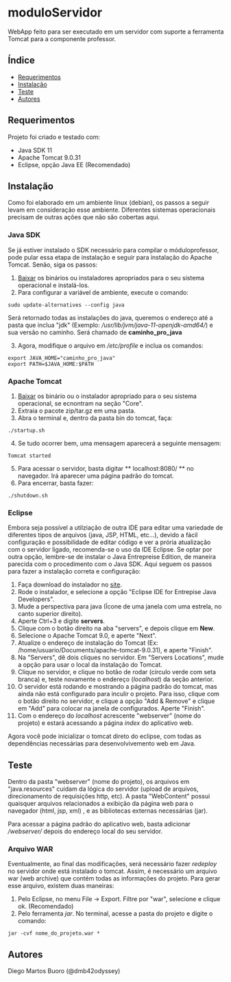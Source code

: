 # moduloServidor

WebApp feito para ser executado em um servidor com suporte a ferramenta Tomcat para a componente professor.

## Índice

* [Requerimentos](#requerimentos)
* [Instalação](#instalação)
* [Teste](#teste)
* [Autores](#autores)

## Requerimentos

Projeto foi criado e testado com:
* Java SDK 11
* Apache Tomcat 9.0.31
* Eclipse, opção Java EE (Recomendado)

## Instalação

Como foi elaborado em um ambiente linux (debian), os passos a seguir levam em consideração esse ambiente. Diferentes sistemas operacionais precisam de outras ações que não são cobertas aqui. 

### Java SDK

Se já estiver instalado o SDK necessário para compilar o móduloprofessor, pode pular essa etapa de instalação e seguir para instalação do Apache Tomcat. Senão, siga os passos:

1. [Baixar](https://www.oracle.com/java/technologies/javase-jdk11-downloads.html) os binários ou instaladores apropriados para o seu sistema operacional e instalá-los.
2. Para configurar a variável de ambiente, execute o comando:

```
sudo update-alternatives --config java
```
Será retornado todas as instalações do java, queremos o endereço até a pasta que inclua "jdk" (Exemplo: */usr/lib/jvm/java-11-openjdk-amd64/*) e sua versão no caminho. Será chamado de **caminho\_pro\_java**

3. Agora, modifique o arquivo em */etc/profile* e inclua os comandos:
```
export JAVA_HOME="caminho_pro_java" 
export PATH=$JAVA_HOME:$PATH
```

### Apache Tomcat

1. [Baixar](https://tomcat.apache.org/download-90.cgi) os binário ou o instalador apropriado para o seu sistema operacional, se ecnontram na seção "Core". 
2. Extraia o pacote zip/tar.gz em uma pasta.
3. Abra o terminal e, dentro da pasta bin do tomcat, faça:

```
./startup.sh
```

4. Se tudo ocorrer bem, uma mensagem aparecerá a seguinte mensagem:

```
Tomcat started
```

5. Para acessar o servidor, basta digitar ** localhost:8080/ ** no navegador. Irá aparecer uma página padrão do tomcat.
6. Para encerrar, basta fazer:

```
./shutdown.sh
```

### Eclipse

Embora seja possível a utilziação de outra IDE para editar uma variedade de diferentes tipos de arquivos (java, JSP, HTML, etc...), devido a fácil configuração e possibilidade de editar código e ver a prória atualização com o servidor ligado, recomenda-se o uso da IDE Eclipse. Se optar por outra opção, lembre-se de instalar o Java Entrepreise Edition, de maneira parecida com o procedimento com o Java SDK. Aqui seguem os passos para fazer a instalação correta e configuração:

1. Faça download do instalador no [site](https://www.eclipse.org/downloads/).
2. Rode o instalador, e selecione a opção "Eclipse IDE for Entrepise Java Developers".
3. Mude a perspectiva para java (Ícone de uma janela com uma estrela, no canto superior direito).
4. Aperte Ctrl+3 e digite **servers**.
5. Clique com o botão direito na aba "servers", e depois clique em **New**.
6. Selecione o Apache Tomcat 9.0, e aperte "Next".
7. Atualize o endereço de instalação do Tomcat (Ex: /home/usuario/Documents/apache-tomcat-9.0.31), e aperte "Finish".
8. Na "Servers", dê dois cliques no servidor. Em "Servers Locations", mude a opção para usar o local da instalação do Tomcat.
9. Clique no servidor, e clique no botão de rodar (circulo verde com seta branca) e, teste novamente o endereço (*localhost*) da seção anterior.
10. O servidor está rodando e mostrando a página padrão do tomcat, mas ainda não está configurado para inculir o projeto. Para isso, clique com o botão direito no servidor, e clique a opção "Add & Remove" e clique em "Add" para colocar na janela de configurados. Aperte "Finish".
11. Com o endereço do *localhost* acrescente "webserver" (nome do projeto) e estará acessando a página *index* do aplicativo web.

Agora você pode inicializar o tomcat direto do eclipse, com todas as dependências necessárias para desenvolvivemento web em Java.

## Teste

Dentro da pasta "webserver" (nome do projeto), os arquivos em "java.resources" cuidam da lógica do servidor (upload de arquivos, direcionamento de requisições http, etc). A pasta "WebContent" possui quaisquer arquivos relacionados a exibição da página web para o navegador (html, jsp, xml) , e as bibliotecas externas necessárias (jar).

Para acessar a página padrão do aplicativo web, basta adicionar */webserver/* depois do endereço local do seu servidor. 

### Arquivo WAR

Eventualmente, ao final das modificações, será necessário fazer *redeploy* no servidor onde está instalado o tomcat. Assim, é necessário um arquivo war (web archive) que contém todas as informações do projeto. Para gerar esse arquivo, existem duas maneiras:

1. Pelo Eclipse, no menu File -> Export. Filtre por "war", selecione e clique ok. (Recomendado)
2. Pelo ferramenta *jar*. No terminal, acesse a pasta do projeto e digite o comando:

```
jar -cvf nome_do_projeto.war *  
```

## Autores

Diego Martos Buoro (@dmb42odyssey)
